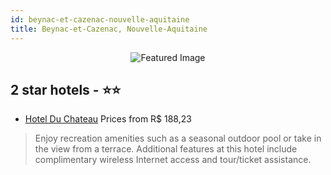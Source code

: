 ```yaml
---
id: beynac-et-cazenac-nouvelle-aquitaine
title: Beynac-et-Cazenac, Nouvelle-Aquitaine
---
```


<center><img src="https://i.travelapi.com/hotels/11000000/10430000/10426500/10426470/717033dc_b.jpg" alt="Featured Image" /></center>


##  2 star hotels - ⭐️⭐️

-    [Hotel Du Chateau](https://us.hurb.com/hotels/beynac-et-cazenac/hotel-du-chateau-JNP-JP898557?cmp=18055) Prices from R$ 188,23
   > Enjoy recreation amenities such as a seasonal outdoor pool or take in the view from a terrace. Additional features at this hotel include complimentary wireless Internet access and tour/ticket assistance.
